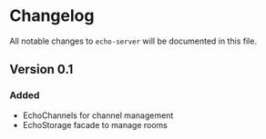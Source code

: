 # Changelog

All notable changes to `echo-server` will be documented in this file.

## Version 0.1

### Added
- EchoChannels for channel management
- EchoStorage facade to manage rooms
